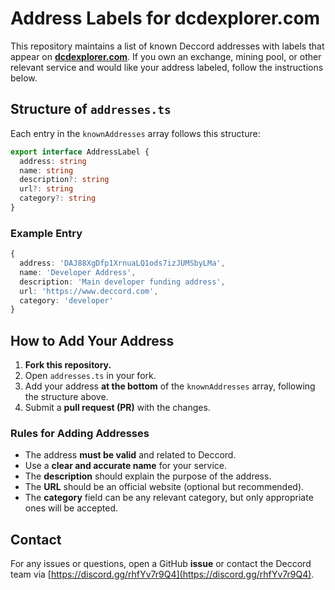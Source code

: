 # Address Labels for dcdexplorer.com

This repository maintains a list of known Deccord addresses with labels that appear on **[dcdexplorer.com](https://dcdexplorer.com)**. If you own an exchange, mining pool, or other relevant service and would like your address labeled, follow the instructions below.

## Structure of `addresses.ts`
Each entry in the `knownAddresses` array follows this structure:

```typescript
export interface AddressLabel {
  address: string
  name: string
  description?: string
  url?: string
  category?: string
}
```

### Example Entry
```typescript
{
  address: 'DAJ88XgDfp1XrnuaLQ1ods7izJUMSbyLMa',
  name: 'Developer Address',
  description: 'Main developer funding address',
  url: 'https://www.deccord.com',
  category: 'developer'
}
```

## How to Add Your Address
1. **Fork this repository.**
2. Open `addresses.ts` in your fork.
3. Add your address **at the bottom** of the `knownAddresses` array, following the structure above.
4. Submit a **pull request (PR)** with the changes.

### Rules for Adding Addresses
- The address **must be valid** and related to Deccord.
- Use a **clear and accurate name** for your service.
- The **description** should explain the purpose of the address.
- The **URL** should be an official website (optional but recommended).
- The **category** field can be any relevant category, but only appropriate ones will be accepted.

## Contact
For any issues or questions, open a GitHub **issue** or contact the Deccord team via [https://discord.gg/rhfYv7r9Q4](https://discord.gg/rhfYv7r9Q4).


